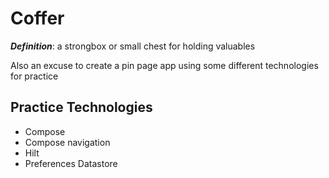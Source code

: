 # Coffer

***Definition***: a strongbox or small chest for holding valuables

Also an excuse to create a pin page app using some different technologies for practice 

## Practice Technologies

- Compose
- Compose navigation
- Hilt
- Preferences Datastore